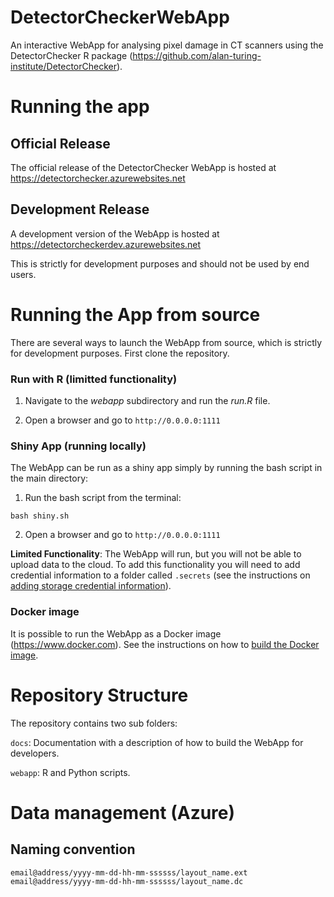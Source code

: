 # DetectorCheckerWebApp

An interactive WebApp for analysing pixel damage in CT scanners using the DetectorChecker R package (https://github.com/alan-turing-institute/DetectorChecker).


# Running the app 

## Official Release

The official release of the DetectorChecker WebApp is hosted at https://detectorchecker.azurewebsites.net



## Development Release

A development version of the WebApp is hosted at https://detectorcheckerdev.azurewebsites.net

This is strictly for development purposes and should not be used by end users. 



# Running the App from source

There are several ways to launch the WebApp from source, which is strictly for development purposes. First clone the repository.

### Run with R (limitted functionality)

1. Navigate to the *webapp* subdirectory and run the *run.R* file.

2. Open a browser and go to `http://0.0.0.0:1111`

### Shiny App (running locally)

The WebApp can be run as a shiny app simply by running the bash script in the main directory:

1. Run the bash script from the terminal:

 ```bash shiny.sh```

2. Open a browser and go to `http://0.0.0.0:1111`

**Limited Functionality**: The WebApp will run, but you will not be able to upload data to the cloud. To add this functionality you will need to add credential information to a folder called `.secrets` (see the instructions on [adding storage credential information](/docs/files/Installation/build_webapp_container.md)).


### Docker image

It is possible to run the WebApp as a Docker image (https://www.docker.com). See the instructions on how to [build the Docker image](/docs/files/Installation/build_webapp_container.md).


# Repository Structure 

The repository contains two sub folders:

`docs`: Documentation with a description of how to build the WebApp for developers.

`webapp`: R and Python scripts.

# Data management (Azure)

## Naming convention

```
email@address/yyyy-mm-dd-hh-mm-ssssss/layout_name.ext
email@address/yyyy-mm-dd-hh-mm-ssssss/layout_name.dc
```
